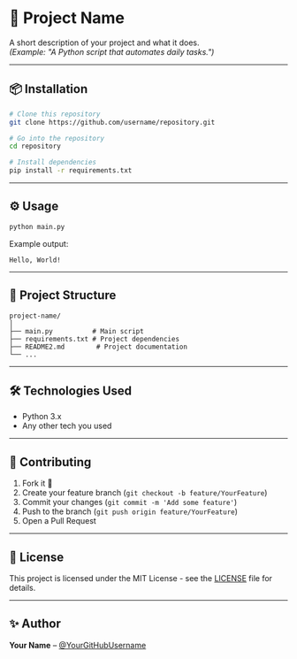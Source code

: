 # 🚀 Project Name

A short description of your project and what it does.  
*(Example: "A Python script that automates daily tasks.")*

---

## 📦 Installation

```bash
# Clone this repository
git clone https://github.com/username/repository.git

# Go into the repository
cd repository

# Install dependencies
pip install -r requirements.txt
```

---

## ⚙️ Usage

```bash
python main.py
```

Example output:
```
Hello, World!
```

---

## 📂 Project Structure
```
project-name/
│
├── main.py          # Main script
├── requirements.txt # Project dependencies
├── README2.md        # Project documentation
└── ...
```

---

## 🛠 Technologies Used

- Python 3.x
- Any other tech you used

---

## 🤝 Contributing

1. Fork it 🍴  
2. Create your feature branch (`git checkout -b feature/YourFeature`)  
3. Commit your changes (`git commit -m 'Add some feature'`)  
4. Push to the branch (`git push origin feature/YourFeature`)  
5. Open a Pull Request  

---

## 📜 License

This project is licensed under the MIT License - see the [LICENSE](LICENSE) file for details.

---

## ✨ Author

**Your Name** – [@YourGitHubUsername](https://github.com/YourGitHubUsername)  

